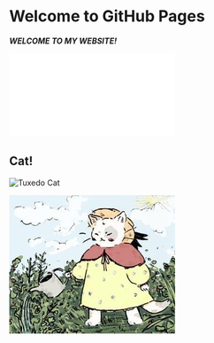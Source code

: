 # Welcome to GitHub Pages

***WELCOME TO MY WEBSITE!***

![About Me](about.md)

<!-- This is a comment -->

## Cat!

![Tuxedo Cat](https://cdn.pixabay.com/photo/2015/09/01/01/16/tuxedo-cat-916335_960_720.jpg)

![Catto Pic](catto.jpg)
